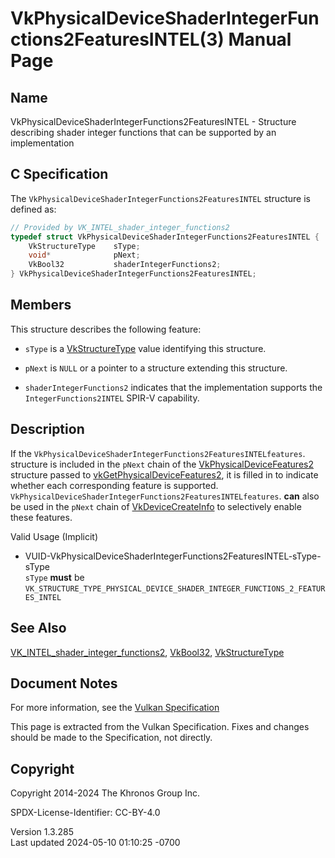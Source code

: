 # VkPhysicalDeviceShaderIntegerFunctions2FeaturesINTEL(3) Manual Page

## Name

VkPhysicalDeviceShaderIntegerFunctions2FeaturesINTEL - Structure
describing shader integer functions that can be supported by an
implementation



## <a href="#_c_specification" class="anchor"></a>C Specification

The `VkPhysicalDeviceShaderIntegerFunctions2FeaturesINTEL` structure is
defined as:

``` c
// Provided by VK_INTEL_shader_integer_functions2
typedef struct VkPhysicalDeviceShaderIntegerFunctions2FeaturesINTEL {
    VkStructureType    sType;
    void*              pNext;
    VkBool32           shaderIntegerFunctions2;
} VkPhysicalDeviceShaderIntegerFunctions2FeaturesINTEL;
```

## <a href="#_members" class="anchor"></a>Members

This structure describes the following feature:

- `sType` is a [VkStructureType](https://registry.khronos.org/vulkan/specs/1.3-extensions/man/html/VkStructureType.html) value identifying
  this structure.

- `pNext` is `NULL` or a pointer to a structure extending this
  structure.

- <span id="features-shaderIntegerFunctions2"></span>
  `shaderIntegerFunctions2` indicates that the implementation supports
  the `IntegerFunctions2INTEL` SPIR-V capability.

## <a href="#_description" class="anchor"></a>Description

If the `VkPhysicalDeviceShaderIntegerFunctions2FeaturesINTELfeatures`.
structure is included in the `pNext` chain of the
[VkPhysicalDeviceFeatures2](https://registry.khronos.org/vulkan/specs/1.3-extensions/man/html/VkPhysicalDeviceFeatures2.html) structure
passed to
[vkGetPhysicalDeviceFeatures2](https://registry.khronos.org/vulkan/specs/1.3-extensions/man/html/vkGetPhysicalDeviceFeatures2.html), it is
filled in to indicate whether each corresponding feature is supported.
`VkPhysicalDeviceShaderIntegerFunctions2FeaturesINTELfeatures`. **can**
also be used in the `pNext` chain of
[VkDeviceCreateInfo](https://registry.khronos.org/vulkan/specs/1.3-extensions/man/html/VkDeviceCreateInfo.html) to selectively enable
these features.

Valid Usage (Implicit)

- <a
  href="#VUID-VkPhysicalDeviceShaderIntegerFunctions2FeaturesINTEL-sType-sType"
  id="VUID-VkPhysicalDeviceShaderIntegerFunctions2FeaturesINTEL-sType-sType"></a>
  VUID-VkPhysicalDeviceShaderIntegerFunctions2FeaturesINTEL-sType-sType  
  `sType` **must** be
  `VK_STRUCTURE_TYPE_PHYSICAL_DEVICE_SHADER_INTEGER_FUNCTIONS_2_FEATURES_INTEL`

## <a href="#_see_also" class="anchor"></a>See Also

[VK_INTEL_shader_integer_functions2](https://registry.khronos.org/vulkan/specs/1.3-extensions/man/html/VK_INTEL_shader_integer_functions2.html),
[VkBool32](https://registry.khronos.org/vulkan/specs/1.3-extensions/man/html/VkBool32.html), [VkStructureType](https://registry.khronos.org/vulkan/specs/1.3-extensions/man/html/VkStructureType.html)

## <a href="#_document_notes" class="anchor"></a>Document Notes

For more information, see the <a
href="https://registry.khronos.org/vulkan/specs/1.3-extensions/html/vkspec.html#VkPhysicalDeviceShaderIntegerFunctions2FeaturesINTEL"
target="_blank" rel="noopener">Vulkan Specification</a>

This page is extracted from the Vulkan Specification. Fixes and changes
should be made to the Specification, not directly.

## <a href="#_copyright" class="anchor"></a>Copyright

Copyright 2014-2024 The Khronos Group Inc.

SPDX-License-Identifier: CC-BY-4.0

Version 1.3.285  
Last updated 2024-05-10 01:10:25 -0700
